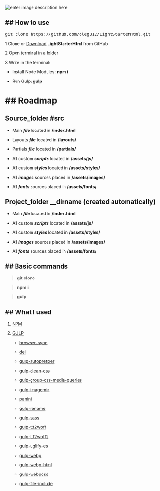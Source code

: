 ![enter image description here](https://i.imgur.com/s24qHXA.png)

## ## How to use

<pre>git clone https://github.com/oleg312/LightStarterHtml.git</pre>

1 Clone or <a  href="https://github.com/oleg312/LightStarterHtml/archive/main.zip">Download</a> **LightStarterHtml** from GitHub

2 Open terminal in a folder

3 Write in the terminal:

- Install Node Modules: **npm i**

- Run Gulp: **gulp**

# ## Roadmap

## Source_folder **#src**

- Main **_file_** located in **/index.html**

- Layouts **_file_** located in **/layouts/**

- Partials **_file_** located in **/partials/**

- All custom **_scripts_** located in **/assets/js/**

- All custom **_styles_** located in **/assets/styles/**

- All **_images_** sources placed in **/assets/images/**

- All **_fonts_** sources placed in **/assets/fonts/**

## Project_folder **__dirname** (created automatically)

- Main **_file_** located in **/index.html**

- All custom **_scripts_** located in **/assets/js/**

- All custom **_styles_** located in **/assets/styles/**

- All **_images_** sources placed in **/assets/images/**

- All **_fonts_** sources placed in **/assets/fonts/**

## ## Basic commands

> **git clone**

> **npm i**

> **gulp**

## ## What I used

1) <a  href="https://www.npmjs.com/">NPM</a>

2) <a  href="https://gulpjs.com/">GULP</a>

   - <a  href="https://www.npmjs.com/package/browser-sync">browser-sync</a>

	- <a  href="https://www.npmjs.com/package/del">del</a>

	- <a  href="https://www.npmjs.com/package/gulp-autoprefixer">gulp-autoprefixer</a>

	- <a  href="https://www.npmjs.com/package/gulp-clean-css">gulp-clean-css</a>

	- <a  href="https://www.npmjs.com/package/gulp-group-css-media-queries">gulp-group-css-media-queries</a>

	- <a  href="https://www.npmjs.com/package/gulp-imagemin">gulp-imagemin</a>

	- <a  href="https://www.npmjs.com/package/panini">panini</a>

	- <a  href="https://www.npmjs.com/package/gulp-rename">gulp-rename</a>

	- <a  href="https://www.npmjs.com/package/gulp-sass">gulp-sass</a>

	- <a  href="https://www.npmjs.com/package/gulp-ttf2woff">gulp-ttf2woff</a>

	- <a  href="https://www.npmjs.com/package/gulp-ttf2woff2">gulp-ttf2woff2</a>

	- <a  href="https://www.npmjs.com/package/gulp-uglify-es">gulp-uglify-es</a>

	- <a  href="https://www.npmjs.com/package/gulp-webp">gulp-webp</a>

	- <a  href="https://www.npmjs.com/package/gulp-webp-html">gulp-webp-html</a>

	- <a  href="https://www.npmjs.com/package/gulp-webpcss">gulp-webpcss</a>

	- <a  href="https://www.npmjs.com/package/gulp-file-include">gulp-file-include</a>

